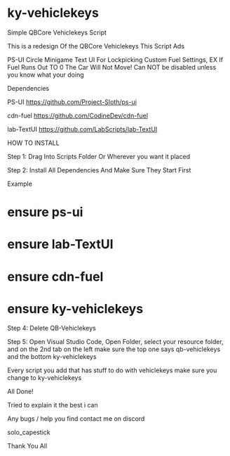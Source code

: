 # ky-vehiclekeys
Simple QBCore Vehiclekeys Script

This is a redesign Of the QBCore Vehiclekeys
This Script Ads

PS-UI Circle Minigame
Text UI For Lockpicking
Custom Fuel Settings, EX If Fuel Runs Out TO 0 The Car Will Not Move! Can NOT be disabled unless you know what your doing

Dependencies

PS-UI
https://github.com/Project-Sloth/ps-ui

cdn-fuel
https://github.com/CodineDev/cdn-fuel

lab-TextUI
https://github.com/LabScripts/lab-TextUI

HOW TO INSTALL

Step 1: Drag Into Scripts Folder Or Wherever you want it placed

Step 2: Install All Dependencies And Make Sure They Start First 

Example
# ensure ps-ui
# ensure lab-TextUI
# ensure cdn-fuel
# ensure ky-vehiclekeys

Step 4: Delete QB-Vehiclekeys

Step 5: Open Visual Studio Code, Open Folder, select your resource folder, and on the 2nd tab on the left make sure the top one says qb-vehiclekeys and the bottom ky-vehiclekeys

Every script you add that has stuff to do with vehiclekeys make sure you change to ky-vehiclekeys

All Done!

Tried to explain it the best i can

Any bugs / help you find contact me on discord

solo_capestick

Thank You All

